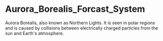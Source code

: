 # Aurora_Borealis_Forcast_System
Aurora Borealis, also known as Northern Lights. It is seen in polar regions and is caused by collisions between electrically charged particles from the sun and Earth's atmosphere.
